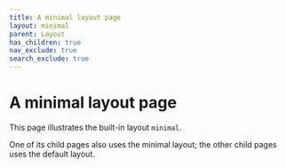 ```yaml
---
title: A minimal layout page
layout: minimal
parent: Layout
has_children: true
nav_exclude: true
search_exclude: true
---
```


# A minimal layout page

This page illustrates the built-in layout `minimal`.

One of its child pages also uses the minimal layout; the other child pages uses the default layout.
